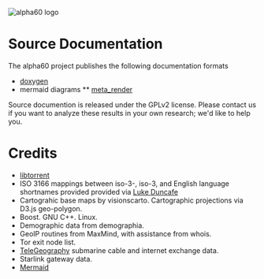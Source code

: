 ![alpha60 logo](/images/a60-logo-outline.svg)

# Source Documentation

The alpha60 project publishes the following documentation formats

* [doxygen](/html.doxygen.20230331/index.html)
* mermaid diagrams
  ** [meta_render](/mermaid/code_flow_meta_render.md)

Source documention is released under the GPLv2 license. Please contact
us if you want to analyze these results in your own research; we'd
like to help you.


# Credits

* [libtorrent](https://github.com/arvidn/libtorrent)
* ISO 3166 mappings between iso-3-, iso-3, and English language shortnames provided provided via [Luke Duncafe](https://github.com/lukes/ISO-3166-Countries-with-Regional-Codes)
* Cartograhic base maps by visionscarto. Cartographic projections via D3.js geo-polygon.
* Boost. GNU C++. Linux.
* Demographic data from demographia.
* GeoIP routines from MaxMind, with assistance from whois.
* Tor exit node list.
* [TeleGeography](https://www2.telegeography.com/) submarine cable and internet exchange data.
* Starlink gateway data.
* [Mermaid](https://github.com/tttapa/doxygen-mermaid)
